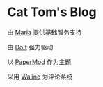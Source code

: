 # Cat Tom's Blog
由 [Maria](https://maria.cattom.site/) 提供基础服务支持

由 [DoIt](https://gohugo.io/) 强力驱动

以 [PaperMod](https://github.com/HEIGE-PCloud/DoIt) 作为主题

采用 [Waline](https://github.com/walinejs/waline) 为评论系统 

